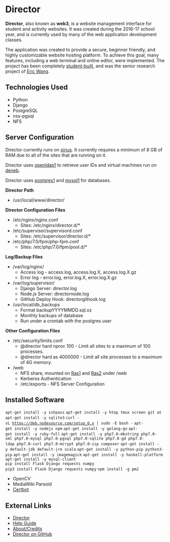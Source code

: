 # Director

**Director**, also known as **web3**, is a website management interface for student and activity websites. It was created during the 2016-17 school year, and is currently used by many of the web application development classes.

The application was created to provide a secure, beginner friendly, and highly customizable website hosting platform. To achieve this goal, many features, including a web terminal and online editor, were implemented. The project has been completely [student-built](https://director.tjhsst.edu/about), and was the senior research project of [Eric Wang](/User:2017ewang "wikilink").

Technologies Used
-----------------

-   Python
-   Django
-   PostgreSQL
-   nss-pgsql
-   NFS

Server Configuration
--------------------

Director currently runs on [sirius](../../machines/sun-servers/sirius.md). It currently requires a minimum of 8 GB of RAM due to all of the sites that are running on it.

Director uses [openldap1]() to retrieve user IDs and virtual machines run on [deneb](../../machines/sun-servers/deneb.md).

Director uses [postgres1](../../technologies/dbs/postgresql.md) and [mysql1](../../technologies/dbs/mysql.md) for databases.

**Director Path**

-   /usr/local/www/director/

**Director Configuration Files**

-   /etc/nginx/nginx.conf
    -   Sites: /etc/nginx/director.d/\*
-   /etc/supervisor/supervisord.conf
    -   Sites: /etc/supervisor/director.d/\*
-   /etc/php/7.0/fpm/php-fpm.conf
    -   Sites: /etc/php/7.0/fpm/pool.d/\*

**Log/Backup Files**

-   /var/log/nginx/
    -   Access log - access.log, access.log.X, access.log.X.gz
    -   Error log - error.log, error.log.X, error.log.X.gz
-   /var/log/supervisor/
    -   Django Server: director.log
    -   Node.js Server: directornode.log
    -   GitHub Deploy Hook: directorgithook.log
-   /usr/local/db_backups
    -   Format backupYYYYMMDD.sql.xz
    -   Monthly backups of database
    -   Run under a crontab with the postgres user

**Other Configuration Files**

-   /etc/security/limits.conf
    -   @director hard nproc 100 - Limit all sites to a maximum of 100 processes.
    -   @director hard as 4000000 - Limit all site processes to a maximum of 4G memory.
-   /web
    -   NFS share, mounted on [Ras1](/Ras1 "wikilink") and [Ras2](/Ras2 "wikilink") under /web
    -   Kerberos Authentication
    -   /etc/exports - NFS Server Configuration

Installed Software
------------------

`apt-get install -y sshpass`
`apt-get install -y htop tmux screen git at`
`apt-get install -y sqlite3`
`curl -sL `[`https://deb.nodesource.com/setup_6.x`](https://deb.nodesource.com/setup_6.x)` | sudo -E bash -`
`apt-get install -y nodejs npm`
`apt-get install -y golang-go`
`apt-get install -y ruby-full`
`apt-get install -y php7.0-mbstring php7.0-xml php7.0-mysql php7.0-pgsql php7.0-sqlite php7.0-gd php7.0-ldap php7.0-curl php7.0-mcrypt php7.0-zip composer`
`apt-get install -y default-jdk default-jre scala`
`apt-get install -y python-pip python3-pip`
`apt-get install -y imagemagick`
`apt-get install -y haskell-platform`
`apt-get install -y mysql-client`
`pip install Flask Django requests numpy`
`pip3 install Flask Django requests numpy`
`npm install -g pm2`

-   OpenCV
-   MediaWiki Parsoid
-   [Certbot](https://certbot.eff.org/)

External Links
--------------

-   [Director](https://director.tjhsst.edu/)
-   [Help Guide](https://director.tjhsst.edu/guide)
-   [About/Credits](https://director.tjhsst.edu/about)
-   [Director on GitHub](https://github.com/tjcsl/director)
